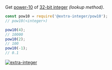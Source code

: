 Get [power-10] of [32-bit integer] *(lookup method)*.

```javascript
const pow10 = require('@extra-integer/pow10');
// pow10(<integer>)

pow10(4);
// 10000
pow10(2);
// 100
pow10(-1);
// 0.1
```


[![extra-integer](https://i.imgur.com/toEbRv5.jpg)](https://www.npmjs.com/package/extra-integer)

[power-10]: https://en.wikipedia.org/wiki/Power_of_10
[32-bit integer]: https://developer.mozilla.org/en-US/docs/Web/JavaScript/Reference/Operators/Bitwise_Operators
